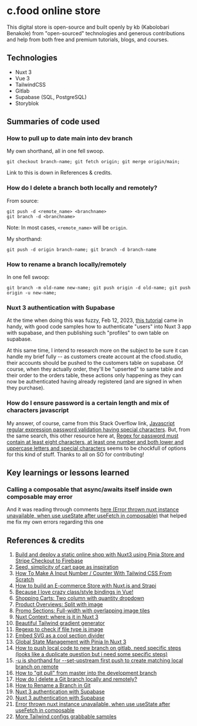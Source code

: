 # c.food online store
This digital store is open-source and built openly by kb (Kabolobari Benakole) from "open-sourced" technologies and generous contributions and help from both free and premium tutorials, blogs, and courses.


## Technologies
* Nuxt 3
* Vue 3
* TailwindCSS
* Gitlab
* Supabase (SQL, PostgreSQL)
* Storyblok


## Summaries of code used
### How to pull up to date main into dev branch
My own shorthand, all in one fell swoop.

`git checkout branch-name; git fetch origin; git merge origin/main;`

Link to this is down in References & credits.

### How do I delete a branch both locally and remotely?
From source:

```
git push -d <remote_name> <branchname>
git branch -d <branchname>
```

Note: In most cases, `<remote_name>` will be `origin`.

My shorthand:

`git push -d origin branch-name; git branch -d branch-name`


### How to rename a branch locally/remotely
In one fell swoop:

`git branch -m old-name new-name; git push origin -d old-name; git push origin -u new-name;`


### Nuxt 3 authentication with Supabase
At the time when doing this was fuzzy, Feb 12, 2023, [this tutorial](https://vuenoob.com/tutorial/nuxt-3-authentication-with-supabase/) came in handy, with good code samples how to authenticate "users" into Nuxt 3 app with supabase, and then publishing such "profiles" to own table on supabase.

At this same time, I intend to research more on the subject to be sure it can handle my brief fully -- as customers create account at the cfood.studio, their accounts should be pushed to the customers table on supabase. Of course, when they actually order, they'll be "upserted" to same table and their order to the orders table, these actions only happening as they can now be authenticated having already registered (and are signed in when they purchase).

### How do I ensure password is a certain length and mix of characters javascript
My answer, of course, came from this Stack Overflow link, [Javascript regular expression password validation having special characters](https://stackoverflow.com/questions/12090077/javascript-regular-expression-password-validation-having-special-characters). But, from the same search, this other resource here at, [Regex for password must contain at least eight characters, at least one number and both lower and uppercase letters and special characters](https://stackoverflow.com/questions/19605150/regex-for-password-must-contain-at-least-eight-characters-at-least-one-number-a#21456918) seems to be chockfull of options for this kind of stuff. Thanks to all on SO for contributing!


## Key learnings or lessons learned
### Calling a composable that async/awaits itself inside own composable may error
And it was reading through comments [here (Error thrown nuxt instance unavailable, when use useState after useFetch in composable)](https://github.com/nuxt/nuxt/issues/14068) that helped me fix my own errors regarding this one


## References & credits
1. [Build and deploy a static online shop with Nuxt3 using Pinia Store and Stripe Checkout to Firebase](https://keith-mifsud.me/blog/build-and-deploy-nuxt3-static-site-with-pinia-and-stripe-checkout-on-firebase)
2. [Seed, simplicity of cart page as inspiration](https://seed.com/cart?cart=syn-wk)
3. [How To Make A Input Number / Counter With Tailwind CSS From Scratch](https://www.tailwindcsscomponent.com/number-input-counter)
4. [How to build an E-commerce Store with Nuxt.js and Strapi](https://strapi.io/blog/how-to-build-an-e-commerce-store-with-nuxt-js-and-strapi)
5. [Because I love crazy class/style bindings in Vue!](https://vuejs.org/guide/essentials/class-and-style.html)
6. [Shopping Carts: Two column with quantity dropdown](https://tailwindui.com/components/ecommerce/components/shopping-carts#component-62d97a81daaa3dbe21ece61a58cdd0f8)
7. [Product Overviews: Split with image](https://tailwindui.com/components/ecommerce/components/product-overviews#component-7343b727d03bb437b9617fb26bf35021)
8. [Promo Sections: Full-width with overlapping image tiles](https://tailwindui.com/components/ecommerce/components/promo-sections#component-a63bf3a5e5430e5ba171ad153687d87d)
9. [Nuxt Context: where is it in Nuxt 3](https://krutiepatel.com/blog/nuxt-context-where-is-it-in-nuxt-3/)
10. [Beautiful Tailwind gradient generator](https://hypercolor.dev/generator)
11. [Regexp to check if file type is image](https://stackoverflow.com/questions/30994015/regexp-to-check-if-file-is-image#30994033)
12. [Embed SVG as a cool section divider](https://adelkov.medium.com/embed-svgs-as-cool-section-dividers-3b762639befd)
13. [Global State Management with Pinia In Nuxt 3](https://vueschool.io/articles/vuejs-tutorials/global-state-management-with-pinia-in-nuxt-3/)
14. [How to push local code to new branch on gitlab. need specific steps (looks like a duplicate question but i need some specific steps)](https://stackoverflow.com/questions/63225255/how-to-push-local-code-to-new-branch-on-gitlab-need-specific-steps-looks-like)
15. [-u is shorthand for --set-upstream first push to create matching local branch on remote](https://stackoverflow.com/questions/18031946/what-does-set-upstream-do#18032014)
16. [How to "git pull" from master into the development branch](https://stackoverflow.com/questions/20101994/how-to-git-pull-from-master-into-the-development-branch#20103414)
17. [How do I delete a Git branch locally and remotely?](https://stackoverflow.com/questions/2003505/how-do-i-delete-a-git-branch-locally-and-remotely#2003515)
18. [How to Rename a Branch in Git](https://www.howtogeek.com/851425/git-rename-branch/)
19. [Nuxt 3 authentication with Supabase](https://vuenoob.com/tutorial/nuxt-3-authentication-with-supabase/)
20. [Nuxt 3 authentication with Supabase](https://vuenoob.com/tutorial/nuxt-3-authentication-with-supabase/)
21. [Error thrown nuxt instance unavailable, when use useState after useFetch in composable](https://github.com/nuxt/nuxt/issues/14068)
22. [More Tailwind configs grabbable samples](https://github.com/ndragun92-frontend-mentor/rock-paper-scissors-game/blob/main/tailwind.config.js)